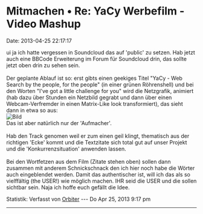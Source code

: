 Mitmachen • Re: YaCy Werbefilm - Video Mashup
=============================================

Date: 2013-04-25 22:17:17

ui ja ich hatte vergessen in Soundcloud das auf \'public\' zu setzen.
Hab jetzt auch eine BBCode Erweiterung im Forum für Soundcloud drin, das
sollte jetzt oben drin zu sehen sein.\
\
Der geplante Ablauf ist so: erst gibts einen geekiges Titel \"YaCy - Web
Search by the people, for the people\" (in einer grünen Röhrenshell) und
bei den Worten \"I\'ve got a little challenge for you\" wird die
Netzgrafik, animiert (hab dazu über Stunden ein Netzbild gegrabt und
dann über einen Webcam-Verfremder in einen Matrix-Like look
transformiert), das sieht dann in etwa so aus:\
![Bild](https://i4.sndcdn.com/artworks-000046400842-s9dnkv-t200x200.jpg?6462778)\
Das ist aber natürlich nur der \'Aufmacher\'.\
\
Hab den Track genomen weil er zum einen geil klingt, thematisch aus der
richtigen \'Ecke\' kommt und die Textzitate sich total gut auf unser
Projekt und die \'Konkurrenzsituation\' anwenden lassen.\
\
Bei den Wortfetzen aus dem Film (Zitate stehen oben) sollen dann
zusammen mit anderem Schnickschnack den ich hier noch habe die Wörter
auch eingeblendet werden. Damit das authentischer ist, will ich das als
so vielffältig (the USER!) wie möglich machen. IHR seid die USER und die
sollen sichtbar sein. Naja ich hoffe euch gefällt die Idee.

Statistik: Verfasst von
[Orbiter](http://forum.yacy-websuche.de/memberlist.php?mode=viewprofile&u=2)
--- Do Apr 25, 2013 9:17 pm

------------------------------------------------------------------------
